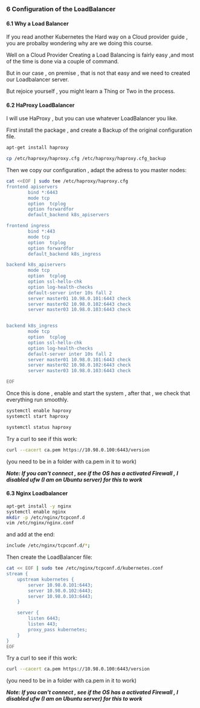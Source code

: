 ### 6 Configuration of the LoadBalancer

#### 6.1 Why a Load Balancer

If you read another Kubernetes the Hard way on a Cloud provider guide , you are probalby wondering why are we doing this course.

Well on a Cloud Provider Creating a Load Balancing is fairly easy ,and most of the time is done via a couple of command.

But in our case , on premise , that is not that easy and we need to created our Loadbalancer server.

But rejoice yourself , you might learn a Thing or Two in the process.


#### 6.2 HaProxy LoadBalancer
I will use HaProxy , but you can use whatever LoadBalancer you like.

First install the package , and create a Backup of the original configuration file.
```bash
apt-get install haproxy

cp /etc/haproxy/haproxy.cfg /etc/haproxy/haproxy.cfg_backup
```
Then we copy our configuration , adapt the adress to you master nodes:

```bash
cat <<EOF | sudo tee /etc/haproxy/haproxy.cfg
frontend apiservers
        bind *:6443
        mode tcp
        option  tcplog
        option forwardfor
        default_backend k8s_apiservers

frontend ingress
        bind *:443
        mode tcp
        option  tcplog
        option forwardfor
        default_backend k8s_ingress

backend k8s_apiservers
        mode tcp
        option  tcplog
        option ssl-hello-chk
        option log-health-checks
        default-server inter 10s fall 2
        server master01 10.98.0.101:6443 check
        server master02 10.98.0.102:6443 check
        server master03 10.98.0.103:6443 check


backend k8s_ingress
        mode tcp
        option  tcplog
        option ssl-hello-chk
        option log-health-checks
        default-server inter 10s fall 2
        server master01 10.98.0.101:6443 check
        server master02 10.98.0.102:6443 check
        server master03 10.98.0.103:6443 check

EOF
```


Once this is done , enable and start the system , after that , we check that everything run smoothly.
```bash
systemctl enable haproxy
systemctl start haproxy

systemctl status haproxy
```

Try a curl to see if this work:
```bash
curl --cacert ca.pem https://10.98.0.100:6443/version
```
(you need to be in a folder with ca.pem in it to work)

***Note: If you can't connect , see if the OS has a activated Firewall , I disabled ufw (I am on Ubuntu server) for this to work***

#### 6.3 Nginx Loadbalancer

```bash
apt-get install -y nginx
systemctl enable nginx
mkdir -p /etc/nginx/tcpconf.d
vim /etc/nginx/nginx.conf
```
and add at the end:
```bash
include /etc/nginx/tcpconf.d/*;
```
Then create the LoadBalancer file:
```bash
cat << EOF | sudo tee /etc/nginx/tcpconf.d/kubernetes.conf
stream {
    upstream kubernetes {
        server 10.98.0.101:6443;
        server 10.98.0.102:6443;
        server 10.98.0.103:6443;
    }

    server {
        listen 6443;
        listen 443;
        proxy_pass kubernetes;
    }
}
EOF
```

Try a curl to see if this work:
```bash
curl --cacert ca.pem https://10.98.0.100:6443/version
```
(you need to be in a folder with ca.pem in it to work)

***Note: If you can't connect , see if the OS has a activated Firewall , I disabled ufw (I am on Ubuntu server) for this to work***
